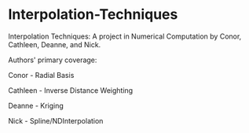 # Interpolation-Techniques
Interpolation Techniques: A project in Numerical Computation by Conor, Cathleen, Deanne, and Nick.

Authors' primary coverage:

Conor - Radial Basis

Cathleen - Inverse Distance Weighting

Deanne - Kriging

Nick - Spline/NDInterpolation

